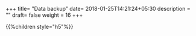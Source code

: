 +++
title= "Data backup"
date= 2018-01-25T14:21:24+05:30
description = ""
draft= false
weight = 16
+++

{{%children style="h5"%}}
